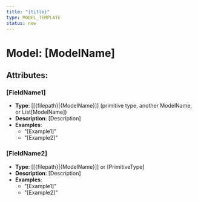 ```yaml
---
title: "{title}"
type: MODEL_TEMPLATE
status: new
---
```


# Model: [ModelName]

## Attributes:

### [FieldName1]

- **Type**: [[{filepath}|{ModelName}]] (primitive type, another ModelName, or List[ModelName])
- **Description**: [Description]
- **Examples**:
  - "[Example1]"
  - "[Example2]"

### [FieldName2]

- **Type**: [[{filepath}|{ModelName}]] or [PrimitiveType]
- **Description**: [Description]
- **Examples**:
  - "[Example1]"
  - "[Example2]"

